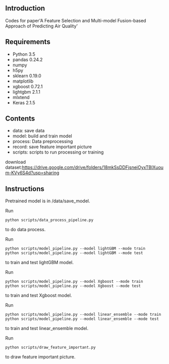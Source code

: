 Introduction
------------
Codes for paper'A Feature Selection and Multi-model Fusion-based Approach of Predicting Air Quality'

Requirements
------------
- Python 3.5
- pandas 0.24.2
- numpy 
- h5py 
- sklearn 0.19.0
- matplotlib 
- xgboost 0.72.1
- lightgbm 2.1.1
- mlxtend 
- Keras 2.1.5

Contents
------------
- data: save data
- model: build and train model 
- process: Data preprocessing
- record: save feature important picture
- scripts: scripts to run processing or training

download dataset:https://drive.google.com/drive/folders/18mkSsDDFjsneiOyxTBlXuoum-KVy6S4d?usp=sharing

Instructions
------------
Pretrained model is in /data/save_model.

Run
```
python scripts/data_process_pipeline.py
```
to do data process.

Run
```
python scripts/model_pipeline.py --model lightGBM --mode train
python scripts/model_pipeline.py --model lightGBM --mode test
```
to train and test lightGBM model.

Run
```
python scripts/model_pipeline.py --model Xgboost --mode train
python scripts/model_pipeline.py --model Xgboost --mode test
```
to train and test Xgboost model.

Run
```
python scripts/model_pipeline.py --model linear_ensemble --mode train
python scripts/model_pipeline.py --model linear_ensemble --mode test
```
to train and test linear_ensemble model.


Run
```
python scripts/draw_feature_important.py
```
to draw feature important picture.


